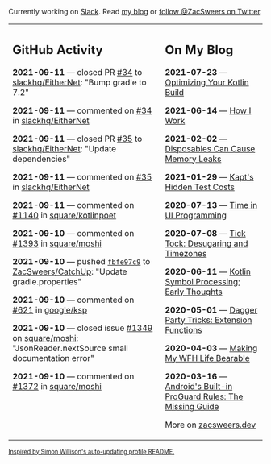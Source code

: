 Currently working on [Slack](https://slack.com/). Read [my blog](https://zacsweers.dev/) or [follow @ZacSweers on Twitter](https://twitter.com/ZacSweers).

<table><tr><td valign="top" width="60%">

## GitHub Activity
<!-- githubActivity starts -->
**2021-09-11** — closed PR [#34](https://api.github.com/repos/slackhq/EitherNet/pulls/34) to [slackhq/EitherNet](https://api.github.com/repos/slackhq/EitherNet): "Bump gradle to 7.2"

**2021-09-11** — commented on [#34](https://github.com/slackhq/EitherNet/pull/34#issuecomment-917353697) in [slackhq/EitherNet](https://api.github.com/repos/slackhq/EitherNet)

**2021-09-11** — closed PR [#35](https://api.github.com/repos/slackhq/EitherNet/pulls/35) to [slackhq/EitherNet](https://api.github.com/repos/slackhq/EitherNet): "Update dependencies"

**2021-09-11** — commented on [#35](https://github.com/slackhq/EitherNet/pull/35#issuecomment-917353636) in [slackhq/EitherNet](https://api.github.com/repos/slackhq/EitherNet)

**2021-09-11** — commented on [#1140](https://github.com/square/kotlinpoet/pull/1140#issuecomment-917338798) in [square/kotlinpoet](https://api.github.com/repos/square/kotlinpoet)

**2021-09-10** — commented on [#1393](https://github.com/square/moshi/pull/1393#issuecomment-917159395) in [square/moshi](https://api.github.com/repos/square/moshi)

**2021-09-10** — pushed [`fbfe97c9`](https://github.com/ZacSweers/CatchUp/commit/fbfe97c92ad075a533fa32a11b4dbd284ba0f418) to [ZacSweers/CatchUp](https://api.github.com/repos/ZacSweers/CatchUp): "Update gradle.properties"

**2021-09-10** — commented on [#621](https://github.com/google/ksp/issues/621#issuecomment-916672240) in [google/ksp](https://api.github.com/repos/google/ksp)

**2021-09-10** — closed issue [#1349](https://api.github.com/repos/square/moshi/issues/1349) on [square/moshi](https://api.github.com/repos/square/moshi): "JsonReader.nextSource small documentation error"

**2021-09-10** — commented on [#1372](https://github.com/square/moshi/issues/1372#issuecomment-916663147) in [square/moshi](https://api.github.com/repos/square/moshi)
<!-- githubActivity ends -->
</td><td valign="top" width="40%">

## On My Blog
<!-- blog starts -->
**2021-07-23** — [Optimizing Your Kotlin Build](https://www.zacsweers.dev/optimizing-your-kotlin-build/)

**2021-06-14** — [How I Work](https://www.zacsweers.dev/how-i-work/)

**2021-02-02** — [Disposables Can Cause Memory Leaks](https://www.zacsweers.dev/disposables-can-cause-memory-leaks/)

**2021-01-29** — [Kapt's Hidden Test Costs](https://www.zacsweers.dev/kapts-hidden-test-costs/)

**2020-07-13** — [Time in UI Programming](https://www.zacsweers.dev/time-in-ui/)

**2020-07-08** — [Tick Tock: Desugaring and Timezones](https://www.zacsweers.dev/ticktock-desugaring-timezones/)

**2020-06-11** — [Kotlin Symbol Processing: Early Thoughts](https://www.zacsweers.dev/kotlin-symbol-processor-early-thoughts/)

**2020-05-01** — [Dagger Party Tricks: Extension Functions](https://www.zacsweers.dev/dagger-party-tricks-extension-functions/)

**2020-04-03** — [Making My WFH Life Bearable](https://www.zacsweers.dev/making-wfh-life-bearable/)

**2020-03-16** — [Android's Built-in ProGuard Rules: The Missing Guide](https://www.zacsweers.dev/android-proguard-rules/)
<!-- blog ends -->
More on [zacsweers.dev](https://zacsweers.dev/)
</td></tr></table>

<sub><a href="https://simonwillison.net/2020/Jul/10/self-updating-profile-readme/">Inspired by Simon Willison's auto-updating profile README.</a></sub>